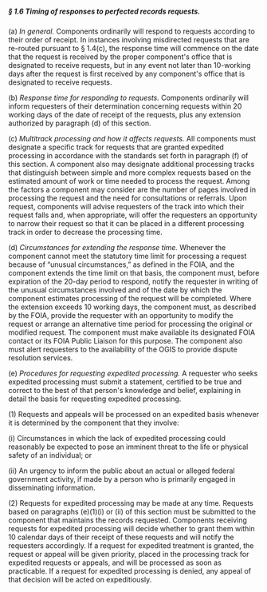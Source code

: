##### § 1.6 Timing of responses to perfected records requests. #####

(a) *In general.* Components ordinarily will respond to requests according to their order of receipt. In instances involving misdirected requests that are re-routed pursuant to § 1.4(c), the response time will commence on the date that the request is received by the proper component's office that is designated to receive requests, but in any event not later than 10-working days after the request is first received by any component's office that is designated to receive requests.

(b) *Response time for responding to requests.* Components ordinarily will inform requesters of their determination concerning requests within 20 working days of the date of receipt of the requests, plus any extension authorized by paragraph (d) of this section.

(c) *Multitrack processing and how it affects requests.* All components must designate a specific track for requests that are granted expedited processing in accordance with the standards set forth in paragraph (f) of this section. A component also may designate additional processing tracks that distinguish between simple and more complex requests based on the estimated amount of work or time needed to process the request. Among the factors a component may consider are the number of pages involved in processing the request and the need for consultations or referrals. Upon request, components will advise requesters of the track into which their request falls and, when appropriate, will offer the requesters an opportunity to narrow their request so that it can be placed in a different processing track in order to decrease the processing time.

(d) *Circumstances for extending the response time.* Whenever the component cannot meet the statutory time limit for processing a request because of “unusual circumstances,” as defined in the FOIA, and the component extends the time limit on that basis, the component must, before expiration of the 20-day period to respond, notify the requester in writing of the unusual circumstances involved and of the date by which the component estimates processing of the request will be completed. Where the extension exceeds 10 working days, the component must, as described by the FOIA, provide the requester with an opportunity to modify the request or arrange an alternative time period for processing the original or modified request. The component must make available its designated FOIA contact or its FOIA Public Liaison for this purpose. The component also must alert requesters to the availability of the OGIS to provide dispute resolution services.

(e) *Procedures for requesting expedited processing.* A requester who seeks expedited processing must submit a statement, certified to be true and correct to the best of that person's knowledge and belief, explaining in detail the basis for requesting expedited processing.

(1) Requests and appeals will be processed on an expedited basis whenever it is determined by the component that they involve:

(i) Circumstances in which the lack of expedited processing could reasonably be expected to pose an imminent threat to the life or physical safety of an individual; or

(ii) An urgency to inform the public about an actual or alleged federal government activity, if made by a person who is primarily engaged in disseminating information.

(2) Requests for expedited processing may be made at any time. Requests based on paragraphs (e)(1)(i) or (ii) of this section must be submitted to the component that maintains the records requested. Components receiving requests for expedited processing will decide whether to grant them within 10 calendar days of their receipt of these requests and will notify the requesters accordingly. If a request for expedited treatment is granted, the request or appeal will be given priority, placed in the processing track for expedited requests or appeals, and will be processed as soon as practicable. If a request for expedited processing is denied, any appeal of that decision will be acted on expeditiously.
